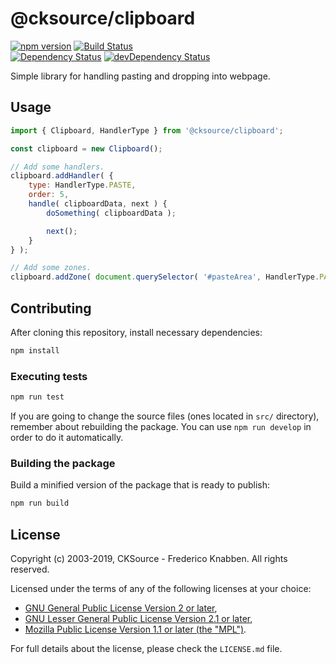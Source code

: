 # @cksource/clipboard

[![npm version](https://badge.fury.io/js/@cksource/clipboard.svg)](https://www.npmjs.com/package/@cksource/clipboard)
[![Build Status](https://travis-ci.org/cksource/clipboard.svg?branch=master)](https://travis-ci.org/cksource/clipboard)
<br>
[![Dependency Status](https://david-dm.org/cksource/clipboard/status.svg)](https://david-dm.org/cksource/clipboard)
[![devDependency Status](https://david-dm.org/cksource/clipboard/dev-status.svg)](https://david-dm.org/cksource/clipboard?type=dev)

Simple library for handling pasting and dropping into webpage.

## Usage

```js
import { Clipboard, HandlerType } from '@cksource/clipboard';

const clipboard = new Clipboard();

// Add some handlers.
clipboard.addHandler( {
	type: HandlerType.PASTE,
	order: 5,
	handle( clipboardData, next ) {
		doSomething( clipboardData );

		next();
	}
} );

// Add some zones.
clipboard.addZone( document.querySelector( '#pasteArea', HandlerType.PASTE ) );
```

## Contributing

After cloning this repository, install necessary dependencies:

```bash
npm install
```

### Executing tests

```bash
npm run test
```

If you are going to change the source files (ones located in `src/` directory), remember about rebuilding the package. You can use `npm run develop` in order to do it automatically.

### Building the package

Build a minified version of the package that is ready to publish:

```bash
npm run build
```

## License

Copyright (c) 2003-2019, CKSource - Frederico Knabben. All rights reserved.

Licensed under the terms of any of the following licenses at your
choice:

* [GNU General Public License Version 2 or later](http://www.gnu.org/licenses/gpl.html),
* [GNU Lesser General Public License Version 2.1 or later](http://www.gnu.org/licenses/lgpl.html),
* [Mozilla Public License Version 1.1 or later (the "MPL")](http://www.mozilla.org/MPL/MPL-1.1.html).

For full details about the license, please check the `LICENSE.md` file.
